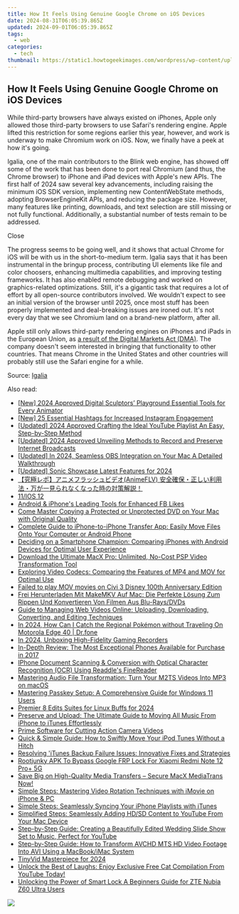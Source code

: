 ```yaml
---
title: How It Feels Using Genuine Google Chrome on iOS Devices
date: 2024-08-31T06:05:39.865Z
updated: 2024-09-01T06:05:39.865Z
tags:
  - web
categories:
  - tech
thumbnail: https://static1.howtogeekimages.com/wordpress/wp-content/uploads/2023/12/53213586619_ce8a78806c_o.jpg
---
```


## How It Feels Using Genuine Google Chrome on iOS Devices

While third-party browsers have always existed on iPhones, Apple only allowed those third-party browsers to use Safari's rendering engine. Apple lifted this restriction for some regions earlier this year, however, and work is underway to make Chromium work on iOS. Now, we finally have a peek at how it's going.

 Igalia, one of the main contributors to the Blink web engine, has showed off some of the work that has been done to port real Chromium (and thus, the Chrome browser) to iPhone and iPad devices with Apple's new APIs. The first half of 2024 saw several key advancements, including raising the minimum iOS SDK version, implementing new ContentWebState methods, adopting BrowserEngineKit APIs, and reducing the package size. However, many features like printing, downloads, and text selection are still missing or not fully functional. Additionally, a substantial number of tests remain to be addressed.

Close 

 The progress seems to be going well, and it shows that actual Chrome for iOS will be with us in the short-to-medium term. Igalia says that it has been instrumental in the bringup process, contributing UI elements like file and color choosers, enhancing multimedia capabilities, and improving testing frameworks. It has also enabled remote debugging and worked on graphics-related optimizations. Still, it's a gigantic task that requires a lot of effort by all open-source contributors involved. We wouldn't expect to see an initial version of the browser until 2025, once most stuff has been properly implemented and deal-breaking issues are ironed out. It's not every day that we see Chromium land on a brand-new platform, after all.

 Apple still only allows third-party rendering engines on iPhones and iPads in the European Union, as [a result of the Digital Markets Act (DMA)](https://extra-lessons.techidaily.com/the-final-cut-editors-toolkit-10-plugin-winners/). The company doesn't seem interested in bringing that functionality to other countries. That means Chrome in the United States and other countries will probably still use the Safari engine for a while.

 Source: [Igalia](https://blogs.igalia.com/gyuyoung/2024/08/08/chrome-ios-browser-on-blink/)

<ins class="adsbygoogle"
     style="display:block"
     data-ad-format="autorelaxed"
     data-ad-client="ca-pub-7571918770474297"
     data-ad-slot="1223367746"></ins>



<ins class="adsbygoogle"
     style="display:block"
     data-ad-client="ca-pub-7571918770474297"
     data-ad-slot="8358498916"
     data-ad-format="auto"
     data-full-width-responsive="true"></ins>

<span class="atpl-alsoreadstyle">Also read:</span>
<div><ul>
<li><a href="https://fox-cloud.techidaily.com/new-2024-approved-digital-sculptors-playground-essential-tools-for-every-animator/"><u>[New] 2024 Approved  Digital Sculptors’ Playground  Essential Tools for Every Animator</u></a></li>
<li><a href="https://instagram-clips.techidaily.com/new-25-essential-hashtags-for-increased-instagram-engagement/"><u>[New] 25 Essential Hashtags for Increased Instagram Engagement</u></a></li>
<li><a href="https://facebook-video-share.techidaily.com/updated-2024-approved-crafting-the-ideal-youtube-playlist-an-easy-step-by-step-method/"><u>[Updated] 2024 Approved  Crafting the Ideal YouTube Playlist  An Easy, Step-by-Step Method</u></a></li>
<li><a href="https://screen-video-capture.techidaily.com/updated-2024-approved-unveiling-methods-to-record-and-preserve-internet-broadcasts/"><u>[Updated] 2024 Approved  Unveiling Methods to Record and Preserve Internet Broadcasts</u></a></li>
<li><a href="https://screen-mirroring-recording.techidaily.com/updated-in-2024-seamless-obs-integration-on-your-mac-a-detailed-walkthrough/"><u>[Updated] In 2024, Seamless OBS Integration on Your Mac  A Detailed Walkthrough</u></a></li>
<li><a href="https://screen-activity-recording.techidaily.com/updated-sonic-showcase-latest-features-for-2024/"><u>[Updated] Sonic Showcase  Latest Features for 2024</u></a></li>
<li><a href="https://some-guidance.techidaily.com/animeflv/"><u>【究極レポ】アニメフラッシュビデオ(AnimeFLV) 安全確保・正しい利用法・万が一見られなくなった時の対策解説！</u></a></li>
<li><a href="https://some-guidance.techidaily.com/11ios-12/"><u>11/IOS 12</u></a></li>
<li><a href="https://facebook-video-recording.techidaily.com/android-and-iphones-leading-tools-for-enhanced-fb-likes/"><u>Android & iPhone's Leading Tools for Enhanced FB Likes</u></a></li>
<li><a href="https://some-guidance.techidaily.com/come-master-copying-a-protected-or-unprotected-dvd-on-your-mac-with-original-quality/"><u>Come Master Copying a Protected or Unprotected DVD on Your Mac with Original Quality</u></a></li>
<li><a href="https://some-guidance.techidaily.com/complete-guide-to-iphone-to-iphone-transfer-app-easily-move-files-onto-your-computer-or-android-phone/"><u>Complete Guide to iPhone-to-iPhone Transfer App: Easily Move Files Onto Your Computer or Android Phone</u></a></li>
<li><a href="https://some-guidance.techidaily.com/deciding-on-a-smartphone-champion-comparing-iphones-with-android-devices-for-optimal-user-experience/"><u>Deciding on a Smartphone Champion: Comparing iPhones with Android Devices for Optimal User Experience</u></a></li>
<li><a href="https://some-guidance.techidaily.com/download-the-ultimate-macx-pro-unlimited-no-cost-psp-video-transformation-tool/"><u>Download the Ultimate MacX Pro: Unlimited, No-Cost PSP Video Transformation Tool</u></a></li>
<li><a href="https://some-guidance.techidaily.com/exploring-video-codecs-comparing-the-features-of-mp4-and-mov-for-optimal-use/"><u>Exploring Video Codecs: Comparing the Features of MP4 and MOV for Optimal Use</u></a></li>
<li><a href="https://phone-solutions.techidaily.com/failed-to-play-mov-movies-on-civi-3-disney-100th-anniversary-edition-by-aiseesoft-video-converter-play-mov-on-android/"><u>Failed to play MOV movies on Civi 3 Disney 100th Anniversary Edition</u></a></li>
<li><a href="https://some-guidance.techidaily.com/frei-herunterladen-mit-makemkv-auf-mac-die-perfekte-losung-zum-rippen-und-konvertieren-von-filmen-aus-blu-raysdvds/"><u>Frei Herunterladen Mit MakeMKV Auf Mac: Die Perfekte Lösung Zum Rippen Und Konvertieren Von Filmen Aus Blu-Rays/DVDs</u></a></li>
<li><a href="https://some-guidance.techidaily.com/guide-to-managing-web-videos-online-uploading-downloading-converting-and-editing-techniques/"><u>Guide to Managing Web Videos Online: Uploading, Downloading, Converting, and Editing Techniques</u></a></li>
<li><a href="https://android-pokemon-go.techidaily.com/in-2024-how-can-i-catch-the-regional-pokemon-without-traveling-on-motorola-edge-40-drfone-by-drfone-virtual-android/"><u>In 2024, How Can I Catch the Regional Pokémon without Traveling On Motorola Edge 40 | Dr.fone</u></a></li>
<li><a href="https://visual-screen-recording.techidaily.com/in-2024-unboxing-high-fidelity-gaming-recorders/"><u>In 2024, Unboxing High-Fidelity Gaming Recorders</u></a></li>
<li><a href="https://some-guidance.techidaily.com/in-depth-review-the-most-exceptional-phones-available-for-purchase-in-2017/"><u>In-Depth Review: The Most Exceptional Phones Available for Purchase in 2017</u></a></li>
<li><a href="https://some-approaches.techidaily.com/iphone-document-scanning-and-conversion-with-optical-character-recognition-ocr-using-readdles-finereader/"><u>IPhone Document Scanning & Conversion with Optical Character Recognition (OCR) Using Readdle's FineReader</u></a></li>
<li><a href="https://some-guidance.techidaily.com/mastering-audio-file-transformation-turn-your-m2ts-videos-into-mp3-on-macos/"><u>Mastering Audio File Transformation: Turn Your M2TS Videos Into MP3 on macOS</u></a></li>
<li><a href="https://win-forum.techidaily.com/mastering-passkey-setup-a-comprehensive-guide-for-windows-11-users/"><u>Mastering Passkey Setup: A Comprehensive Guide for Windows 11 Users</u></a></li>
<li><a href="https://facebook-record-videos.techidaily.com/premier-8-edits-suites-for-linux-buffs-for-2024/"><u>Premier 8 Edits Suites for Linux Buffs for 2024</u></a></li>
<li><a href="https://some-guidance.techidaily.com/preserve-and-upload-the-ultimate-guide-to-moving-all-music-from-iphone-to-itunes-effortlessly/"><u>Preserve and Upload: The Ultimate Guide to Moving All Music From iPhone to iTunes Effortlessly</u></a></li>
<li><a href="https://fox-helps.techidaily.com/prime-software-for-cutting-action-camera-videos/"><u>Prime Software for Cutting Action Camera Videos</u></a></li>
<li><a href="https://some-guidance.techidaily.com/quick-and-simple-guide-how-to-swiftly-move-your-ipod-tunes-without-a-hitch/"><u>Quick & Simple Guide: How to Swiftly Move Your iPod Tunes Without a Hitch</u></a></li>
<li><a href="https://some-guidance.techidaily.com/resolving-itunes-backup-failure-issues-innovative-fixes-and-strategies/"><u>Resolving 'iTunes Backup Failure Issues: Innovative Fixes and Strategies</u></a></li>
<li><a href="https://unlock-android.techidaily.com/rootjunky-apk-to-bypass-google-frp-lock-for-xiaomi-redmi-note-12-proplus-5g-by-drfone-android/"><u>Rootjunky APK To Bypass Google FRP Lock For Xiaomi Redmi Note 12 Pro+ 5G</u></a></li>
<li><a href="https://some-guidance.techidaily.com/save-big-on-high-quality-media-transfers-secure-macx-mediatrans-now/"><u>Save Big on High-Quality Media Transfers – Secure MacX MediaTrans Now!</u></a></li>
<li><a href="https://some-guidance.techidaily.com/simple-steps-mastering-video-rotation-techniques-with-imovie-on-iphone-and-pc/"><u>Simple Steps: Mastering Video Rotation Techniques with iMovie on iPhone & PC</u></a></li>
<li><a href="https://some-guidance.techidaily.com/simple-steps-seamlessly-syncing-your-iphone-playlists-with-itunes/"><u>Simple Steps: Seamlessly Syncing Your iPhone Playlists with iTunes</u></a></li>
<li><a href="https://some-guidance.techidaily.com/simplified-steps-seamlessly-adding-hdsd-content-to-youtube-from-your-mac-device/"><u>Simplified Steps: Seamlessly Adding HD/SD Content to YouTube From Your Mac Device</u></a></li>
<li><a href="https://some-guidance.techidaily.com/step-by-step-guide-creating-a-beautifully-edited-wedding-slide-show-set-to-music-perfect-for-youtube/"><u>Step-by-Step Guide: Creating a Beautifully Edited Wedding Slide Show Set to Music, Perfect for YouTube</u></a></li>
<li><a href="https://some-guidance.techidaily.com/step-by-step-guide-how-to-transform-avchd-mts-hd-video-footage-into-avi-using-a-macbookimac-system/"><u>Step-by-Step Guide: How to Transform AVCHD MTS HD Video Footage Into AVI Using a MacBook/iMac System</u></a></li>
<li><a href="https://facebook-video-share.techidaily.com/tinyvid-masterpiece-for-2024/"><u>TinyVid Masterpiece for 2024</u></a></li>
<li><a href="https://some-guidance.techidaily.com/unlock-the-best-of-laughs-enjoy-exclusive-free-cat-compilation-from-youtube-today/"><u>Unlock the Best of Laughs: Enjoy Exclusive Free Cat Compilation From YouTube Today!</u></a></li>
<li><a href="https://unlock-android.techidaily.com/unlocking-the-power-of-smart-lock-a-beginners-guide-for-zte-nubia-z60-ultra-users-by-drfone-android/"><u>Unlocking the Power of Smart Lock A Beginners Guide for ZTE Nubia Z60 Ultra Users</u></a></li>
</ul></div>

<!-- affiliate ads begin -->
<a href="https://secure.2checkout.com/order/checkout.php?PRODS=37100474&QTY=1&AFFILIATE=108875&CART=1"><img src="https://awario.com/images/pages/index/img-leads-1280@1x.avif" border="0"></a>
<!-- affiliate ads end -->